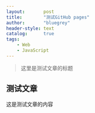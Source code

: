 ```yaml
---
layout:       post
title:        "测试GitHub pages"
author:       "bluegrey"
header-style: text
catalog:      true
tags:
    - Web
    - JavaScript
---
```


> 这里是测试文章的标题

## 测试文章

这是测试文章的内容



